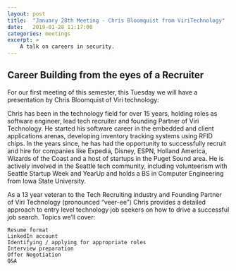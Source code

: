 ```yaml
---
layout: post
title:  "January 28th Meeting - Chris Bloomquist from ViriTechnology"
date:   2019-01-28 11:17:00
categories: meetings
excerpt: >
    A talk on careers in security.
---
```




Career Building from the eyes of a Recruiter
-----------------------------
For our first meeting of this semester, this Tuesday we will have a presentation by Chris Bloomquist of Viri technology:
 

Chris has been in the technology field for over 15 years, holding roles as software engineer, lead tech recruiter and founding
Partner of Viri Technology.  He started his software career in the embedded and client applications arenas, developing inventory
tracking systems using RFID chips. In the years since, he has had the opportunity to successfully recruit and hire for companies
like Expedia, Disney, ESPN, Holland America, Wizards of the Coast and a host of startups in the Puget Sound area. He is actively
involved in the Seattle tech community, including volunteerism with Seattle Startup Week and YearUp and holds a BS in Computer
Engineering from Iowa State University.

 


As a 13 year veteran to the Tech Recruiting industry and Founding Partner of Viri Technology (pronounced “veer-ee”) Chris provides
a detailed approach to entry level technology job seekers on how to drive a successful job search.  Topics we’ll cover:

    Resume format
    LinkedIn account
    Identifying / applying for appropriate roles
    Interview preparation
    Offer Negotiation
    Q&A


